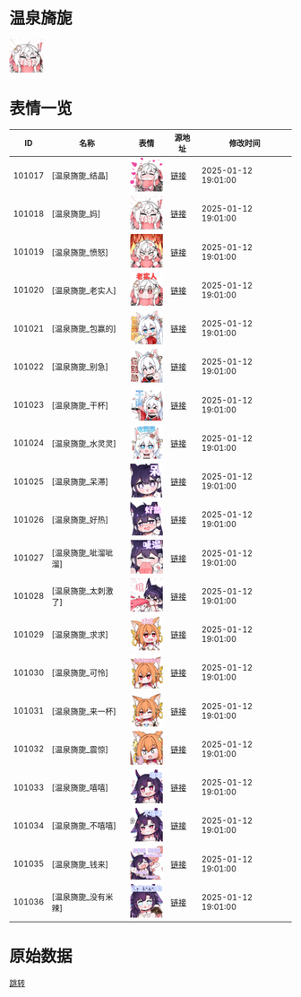 # 温泉旖旎

<img src="./cover.png" height="60" alt="cover" />

# 表情一览

|ID|名称|表情|源地址|修改时间|
|----|----|----|----|----|
|101017|[温泉旖旎_结晶]|<img src="./pic/101017_%5B温泉旖旎_结晶%5D.png" height="60" alt="结晶"/>|[链接](https://i0.hdslb.com/bfs/garb/ea5889309c746684b93f33144636d85ffc5ef9be.png)|2025-01-12 19:01:00|
|101018|[温泉旖旎_妈]|<img src="./pic/101018_%5B温泉旖旎_妈%5D.png" height="60" alt="妈"/>|[链接](https://i0.hdslb.com/bfs/garb/aeffebfe1aa8ff30dfda7fa9b74194c20704beb5.png)|2025-01-12 19:01:00|
|101019|[温泉旖旎_愤怒]|<img src="./pic/101019_%5B温泉旖旎_愤怒%5D.png" height="60" alt="愤怒"/>|[链接](https://i0.hdslb.com/bfs/garb/de6794c5ca776c6418d25e890f8e927e6a58ad32.png)|2025-01-12 19:01:00|
|101020|[温泉旖旎_老实人]|<img src="./pic/101020_%5B温泉旖旎_老实人%5D.png" height="60" alt="老实人"/>|[链接](https://i0.hdslb.com/bfs/garb/4a6501fe94448d9693217d8c83cac7ac38ae7d39.png)|2025-01-12 19:01:00|
|101021|[温泉旖旎_包赢的]|<img src="./pic/101021_%5B温泉旖旎_包赢的%5D.png" height="60" alt="包赢的"/>|[链接](https://i0.hdslb.com/bfs/garb/22480b5446e0dd0b280bcfcc5b720cc6f81a6698.png)|2025-01-12 19:01:00|
|101022|[温泉旖旎_别急]|<img src="./pic/101022_%5B温泉旖旎_别急%5D.png" height="60" alt="别急"/>|[链接](https://i0.hdslb.com/bfs/garb/c5b004f67e21f850c861bb56b30b29e92f46aa32.png)|2025-01-12 19:01:00|
|101023|[温泉旖旎_干杯]|<img src="./pic/101023_%5B温泉旖旎_干杯%5D.png" height="60" alt="干杯"/>|[链接](https://i0.hdslb.com/bfs/garb/82e9d44a22671e0bcdcec90eb3e428b3f518c3bd.png)|2025-01-12 19:01:00|
|101024|[温泉旖旎_水灵灵]|<img src="./pic/101024_%5B温泉旖旎_水灵灵%5D.png" height="60" alt="水灵灵"/>|[链接](https://i0.hdslb.com/bfs/garb/29852037f6564f4fe7e984b88964119c2c7f7fab.png)|2025-01-12 19:01:00|
|101025|[温泉旖旎_呆滞]|<img src="./pic/101025_%5B温泉旖旎_呆滞%5D.png" height="60" alt="呆滞"/>|[链接](https://i0.hdslb.com/bfs/garb/6a39d9a8a607461d6cac2ab5a4a743354d4fca96.png)|2025-01-12 19:01:00|
|101026|[温泉旖旎_好热]|<img src="./pic/101026_%5B温泉旖旎_好热%5D.png" height="60" alt="好热"/>|[链接](https://i0.hdslb.com/bfs/garb/ef12663978d958599ba06f23e8957ec02640c651.png)|2025-01-12 19:01:00|
|101027|[温泉旖旎_呲溜呲溜]|<img src="./pic/101027_%5B温泉旖旎_呲溜呲溜%5D.png" height="60" alt="呲溜呲溜"/>|[链接](https://i0.hdslb.com/bfs/garb/6fea6cc29c5f6edced51f928ffc4352a8ed7378d.png)|2025-01-12 19:01:00|
|101028|[温泉旖旎_太刺激了]|<img src="./pic/101028_%5B温泉旖旎_太刺激了%5D.png" height="60" alt="太刺激了"/>|[链接](https://i0.hdslb.com/bfs/garb/6c5f22bfd952f28b08cdc501faf4db1dfb4fa627.png)|2025-01-12 19:01:00|
|101029|[温泉旖旎_求求]|<img src="./pic/101029_%5B温泉旖旎_求求%5D.png" height="60" alt="求求"/>|[链接](https://i0.hdslb.com/bfs/garb/e301db8dad761f06a24705772ea329565c0d73e3.png)|2025-01-12 19:01:00|
|101030|[温泉旖旎_可怜]|<img src="./pic/101030_%5B温泉旖旎_可怜%5D.png" height="60" alt="可怜"/>|[链接](https://i0.hdslb.com/bfs/garb/a2f1ec72aca5c481bb0ecd8951bd5b878d74fea2.png)|2025-01-12 19:01:00|
|101031|[温泉旖旎_来一杯]|<img src="./pic/101031_%5B温泉旖旎_来一杯%5D.png" height="60" alt="来一杯"/>|[链接](https://i0.hdslb.com/bfs/garb/c5a29d0c383fe5d3e258c0c7759d2df7bf3bd28b.png)|2025-01-12 19:01:00|
|101032|[温泉旖旎_震惊]|<img src="./pic/101032_%5B温泉旖旎_震惊%5D.png" height="60" alt="震惊"/>|[链接](https://i0.hdslb.com/bfs/garb/edcf69718d77959e2416a9e98c3b76c23985e5c8.png)|2025-01-12 19:01:00|
|101033|[温泉旖旎_嘻嘻]|<img src="./pic/101033_%5B温泉旖旎_嘻嘻%5D.png" height="60" alt="嘻嘻"/>|[链接](https://i0.hdslb.com/bfs/garb/fcb87ba07d8945405fc0561b5f3909c781e88552.png)|2025-01-12 19:01:00|
|101034|[温泉旖旎_不嘻嘻]|<img src="./pic/101034_%5B温泉旖旎_不嘻嘻%5D.png" height="60" alt="不嘻嘻"/>|[链接](https://i0.hdslb.com/bfs/garb/c6251b89737f60338402b32b6f0e4a76a6ae7643.png)|2025-01-12 19:01:00|
|101035|[温泉旖旎_钱来]|<img src="./pic/101035_%5B温泉旖旎_钱来%5D.png" height="60" alt="钱来"/>|[链接](https://i0.hdslb.com/bfs/garb/bc7faabfe1a3c5431e23c9fd0cc4c3ef0e1e4b54.png)|2025-01-12 19:01:00|
|101036|[温泉旖旎_没有米辣]|<img src="./pic/101036_%5B温泉旖旎_没有米辣%5D.png" height="60" alt="没有米辣"/>|[链接](https://i0.hdslb.com/bfs/garb/25b83b6e5c7ba7eccfe8800818d7bf319b8c6d18.png)|2025-01-12 19:01:00|

# 原始数据

[跳转](./raw.json)

